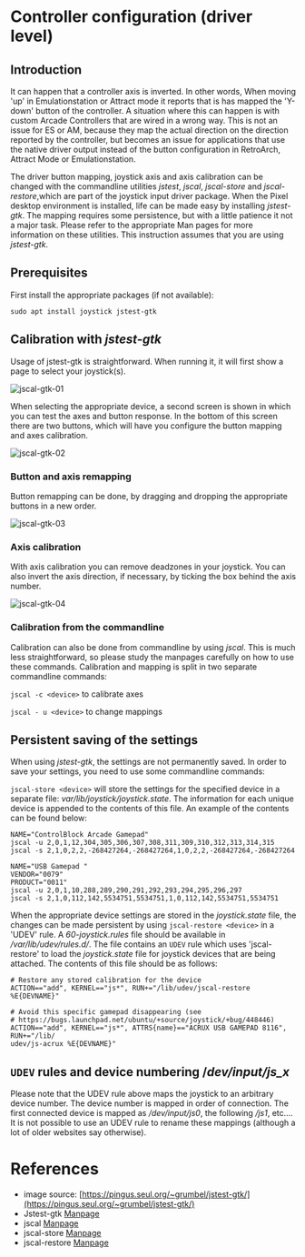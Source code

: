 # Controller configuration (driver level)
## Introduction
It can happen that a controller axis is inverted. In other words, When moving 'up' in Emulationstation or Attract mode it reports that is has mapped the 'Y-down' button of the controller. A situation where this can happen is with custom Arcade Controllers that are wired in a wrong way. This is not an issue for ES or AM, because they map the actual direction on the direction reported by the controller, but becomes an issue for applications that use the native driver output instead of the button configuration in RetroArch, Attract Mode or Emulationstation.

The driver button mapping, joystick axis and axis calibration can be changed with the commandline utilities _jstest_, _jscal_, _jscal-store_ and _jscal-restore_,which are part of the joystick input driver package. When the Pixel desktop environment is installed, life can be made easy by installing _jstest-gtk_. The mapping requires some persistence, but with a little patience it not a major task. Please refer to the appropriate Man pages for more information on these utilities. This instruction assumes that you are using _jstest-gtk_.

## **Prerequisites**
First install the appropriate packages (if not available):

`sudo apt install joystick jstest-gtk`

## **Calibration with _jstest-gtk_**
Usage of jstest-gtk is straightforward. When running it, it will first show a page to select your joystick(s). 

![jscal-gtk-01](https://user-images.githubusercontent.com/1189058/37540633-0002f9f2-2958-11e8-8f90-8a559a32a0b6.png)

When selecting the appropriate device, a second screen is shown in which you can test the axes and button response. In the bottom of this screen there are two buttons, which will have you configure the button mapping and axes calibration.

![jscal-gtk-02](https://user-images.githubusercontent.com/1189058/37540634-002a7694-2958-11e8-815e-92053260fff7.png)

### Button and axis remapping 
Button remapping can be done, by dragging and dropping the appropriate buttons in a new order.

![jscal-gtk-03](https://user-images.githubusercontent.com/1189058/37540636-0056b5ce-2958-11e8-8b66-b3aee59e7c4d.png)

### Axis calibration
With axis calibration you can remove deadzones in your joystick. You can also invert the axis direction, if necessary, by ticking the box behind the axis number.

![jscal-gtk-04](https://user-images.githubusercontent.com/1189058/37540637-0070056a-2958-11e8-9908-52fca2e74b35.png)

### Calibration from the commandline
Calibration can also be done from commandline by using _jscal_. This is much less straightforward, so please study the manpages carefully on how to use these commands. Calibration and mapping is split in two separate commandline commands:

`jscal -c <device>` to calibrate axes

`jscal - u <device>` to change mappings

## Persistent saving of the settings
When using _jstest-gtk_, the settings are not permanently saved. In order to save your settings, you need to use some commandline commands:

`jscal-store <device>` will store the settings for the specified device in a separate file: _var/lib/joystick/joystick.state_. The information for each unique device is appended to the contents of this file. An example of the contents can be found below:

```
NAME="ControlBlock Arcade Gamepad"
jscal -u 2,0,1,12,304,305,306,307,308,311,309,310,312,313,314,315
jscal -s 2,1,0,2,2,-268427264,-268427264,1,0,2,2,-268427264,-268427264

NAME="USB Gamepad "
VENDOR="0079"
PRODUCT="0011"
jscal -u 2,0,1,10,288,289,290,291,292,293,294,295,296,297
jscal -s 2,1,0,112,142,5534751,5534751,1,0,112,142,5534751,5534751
```  
When the appropriate device settings are stored in the _joystick.state_ file, the changes can be made persistent by using `jscal-restore <device>` in a 'UDEV' rule. A _60-joystick.rules_ file should be available in _/var/lib/udev/rules.d/_. The file contains an `UDEV` rule which uses 'jscal-restore' to load the _joystick.state_ file for joystick devices that are being attached. The contents of this file should be as follows:

```
# Restore any stored calibration for the device
ACTION=="add", KERNEL=="js*", RUN+="/lib/udev/jscal-restore %E{DEVNAME}"

# Avoid this specific gamepad disappearing (see
# https://bugs.launchpad.net/ubuntu/+source/joystick/+bug/448446)
ACTION=="add", KERNEL=="js*", ATTRS{name}=="ACRUX USB GAMEPAD 8116", RUN+="/lib/
udev/js-acrux %E{DEVNAME}"

```
## `UDEV` rules and device numbering /_dev/input/js_x_
Please note that the UDEV rule above maps the joystick to an arbitrary device number. The device number is mapped in order of connection. The first connected device is mapped as _/dev/input/js0_, the following _/js1_, etc.... It is not possible to use an UDEV rule to rename these mappings (although a lot of older websites say otherwise). 


# References
* image source: [https://pingus.seul.org/~grumbel/jstest-gtk/](https://pingus.seul.org/~grumbel/jstest-gtk/)
* Jstest-gtk [Manpage](http://manpages.ubuntu.com/manpages/artful/man1/jstest-gtk.1.html)
* jscal [Manpage](http://manpages.ubuntu.com/manpages/trusty/man1/jscal.1.html)
* jscal-store [Manpage](http://manpages.ubuntu.com/manpages/xenial/man1/jscal-store.1.html)
* jscal-restore [Manpage](http://manpages.ubuntu.com/manpages/xenial/man1/jscal-restore.1.html) 